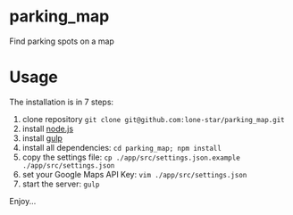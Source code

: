 parking_map
===========

Find parking spots on a map

# Usage

The installation is in 7 steps:

1. clone repository `git clone git@github.com:lone-star/parking_map.git`
2. install [node.js](http://nodejs.org/)
3. install [gulp](https://github.com/gulpjs/gulp)
4. install all dependencies: `cd parking_map; npm install`
5. copy the settings file: `cp ./app/src/settings.json.example ./app/src/settings.json`
6. set your Google Maps API Key: `vim ./app/src/settings.json`
7. start the server: `gulp`

Enjoy...
